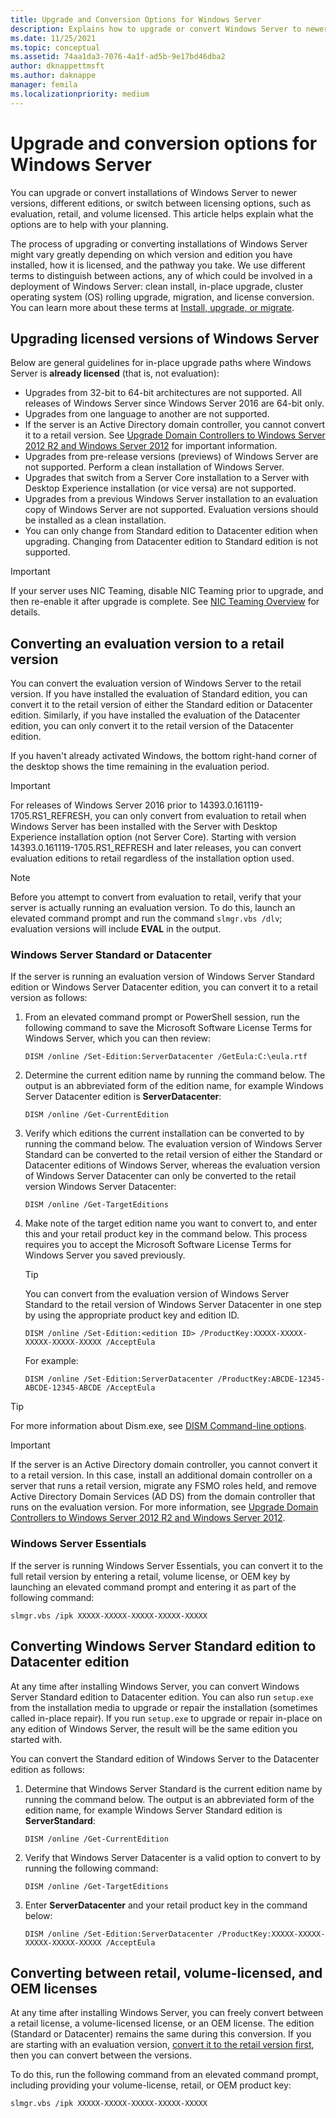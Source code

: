 ```yaml
---
title: Upgrade and Conversion Options for Windows Server
description: Explains how to upgrade or convert Windows Server to newer versions, different editions, or switch between licensing options, such as evaluation, retail, and volume licensed.
ms.date: 11/25/2021
ms.topic: conceptual
ms.assetid: 74aa1da3-7076-4a1f-ad5b-9e17bd46dba2
author: dknappettmsft
ms.author: daknappe
manager: femila
ms.localizationpriority: medium
---
```


# Upgrade and conversion options for Windows Server

You can upgrade or convert installations of Windows Server to newer versions, different editions, or switch between licensing options, such as evaluation, retail, and volume licensed. This article helps explain what the options are to help with your planning.

The process of upgrading or converting installations of Windows Server might vary greatly depending on which version and edition you have installed, how it is licensed, and the pathway you take. We use different terms to distinguish between actions, any of which could be involved in a deployment of Windows Server: clean install, in-place upgrade, cluster operating system (OS) rolling upgrade, migration, and license conversion. You can learn more about these terms at [Install, upgrade, or migrate](install-upgrade-migrate.md).

## Upgrading licensed versions of Windows Server

Below are general guidelines for in-place upgrade paths where Windows Server is **already licensed** (that is, not evaluation):

- Upgrades from 32-bit to 64-bit architectures are not supported. All releases of Windows Server since Windows Server 2016 are 64-bit only.
- Upgrades from one language to another are not supported.
- If the server is an Active Directory domain controller, you cannot convert it to a retail version. See [Upgrade Domain Controllers to Windows Server 2012 R2 and Windows Server 2012](../identity/ad-ds/deploy/upgrade-domain-controllers-to-windows-server-2012-r2-and-windows-server-2012.md) for important information.
- Upgrades from pre-release versions (previews) of Windows Server are not supported. Perform a clean installation of Windows Server.
- Upgrades that switch from a Server Core installation to a Server with Desktop Experience installation (or vice versa) are not supported.
- Upgrades from a previous Windows Server installation to an evaluation copy of Windows Server are not supported. Evaluation versions should be installed as a clean installation.
- You can only change from Standard edition to Datacenter edition when upgrading. Changing from Datacenter edition to Standard edition is not supported.

> [!IMPORTANT]
> If your server uses NIC Teaming, disable NIC Teaming prior to upgrade, and then re-enable it after upgrade is complete. See [NIC Teaming Overview](/previous-versions/windows/it-pro/windows-server-2012-R2-and-2012/hh831648(v=ws.11)) for details.

## Converting an evaluation version to a retail version

You can convert the evaluation version of Windows Server to the retail version. If you have installed the evaluation of Standard edition, you can convert it to the retail version of either the Standard edition or Datacenter edition. Similarly, if you have installed the evaluation of the Datacenter edition, you can only convert it to the retail version of the Datacenter edition.

If you haven't already activated Windows, the bottom right-hand corner of the desktop shows the time remaining in the evaluation period.

> [!IMPORTANT]
> For releases of Windows Server 2016 prior to 14393.0.161119-1705.RS1_REFRESH, you can only convert from evaluation to retail when Windows Server has been installed with the Server with Desktop Experience installation option (not Server Core). Starting with version 14393.0.161119-1705.RS1_REFRESH and later releases, you can convert evaluation editions to retail regardless of the installation option used.

> [!NOTE]
> Before you attempt to convert from evaluation to retail, verify that your server is actually running an evaluation version. To do this, launch an elevated command prompt and run the command `slmgr.vbs /dlv`; evaluation versions will include **EVAL** in the output.

### Windows Server Standard or Datacenter

If the server is running an evaluation version of Windows Server Standard edition or Windows Server Datacenter edition, you can convert it to a retail version as follows:

1. From an elevated command prompt or PowerShell session, run the following command to save the Microsoft Software License Terms for Windows Server, which you can then review:

   ```
   DISM /online /Set-Edition:ServerDatacenter /GetEula:C:\eula.rtf
   ```

1. Determine the current edition name by running the command below. The output is an abbreviated form of the edition name, for example Windows Server Datacenter edition is **ServerDatacenter**:

   ```
   DISM /online /Get-CurrentEdition
   ```

1. Verify which editions the current installation can be converted to by running the command below. The evaluation version of Windows Server Standard can be converted to the retail version of either the Standard or Datacenter editions of Windows Server, whereas the evaluation version of Windows Server Datacenter can only be converted to the retail version Windows Server Datacenter:

   ```
   DISM /online /Get-TargetEditions
   ```

1. Make note of the target edition name you want to convert to, and enter this and your retail product key in the command below. This process requires you to accept the Microsoft Software License Terms for Windows Server you saved previously.

   > [!TIP]
   > You can convert from the evaluation version of Windows Server Standard to the retail version of Windows Server Datacenter in one step by using the appropriate product key and edition ID.

   ```
   DISM /online /Set-Edition:<edition ID> /ProductKey:XXXXX-XXXXX-XXXXX-XXXXX-XXXXX /AcceptEula
   ```

   For example:

   ```
   DISM /online /Set-Edition:ServerDatacenter /ProductKey:ABCDE-12345-ABCDE-12345-ABCDE /AcceptEula
   ```

> [!TIP]
> For more information about Dism.exe, see [DISM Command-line options](/previous-versions/orphan-topics/ws.10/dd772580(v=ws.10)).

> [!IMPORTANT]
> If the server is an Active Directory domain controller, you cannot convert it to a retail version. In this case, install an additional domain controller on a server that runs a retail version, migrate any FSMO roles held, and remove Active Directory Domain Services (AD DS) from the domain controller that runs on the evaluation version. For more information, see [Upgrade Domain Controllers to Windows Server 2012 R2 and Windows Server 2012](../identity/ad-ds/deploy/upgrade-domain-controllers-to-windows-server-2012-r2-and-windows-server-2012.md).

### Windows Server Essentials

If the server is running Windows Server Essentials, you can convert it to the full retail version by entering a retail, volume license, or OEM key by launching an elevated command prompt and entering it as part of the following command:

   ```
   slmgr.vbs /ipk XXXXX-XXXXX-XXXXX-XXXXX-XXXXX
   ```

## Converting Windows Server Standard edition to Datacenter edition

At any time after installing Windows Server, you can convert Windows Server Standard edition to Datacenter edition. You can also run `setup.exe` from the installation media to upgrade or repair the installation (sometimes called in-place repair). If you run `setup.exe` to upgrade or repair in-place on any edition of Windows Server, the result will be the same edition you started with.

You can convert the Standard edition of Windows Server to the Datacenter edition as follows:

1. Determine that Windows Server Standard is the current edition name by running the command below. The output is an abbreviated form of the edition name, for example Windows Server Standard edition is **ServerStandard**:

   ```
   DISM /online /Get-CurrentEdition
   ```

1. Verify that Windows Server Datacenter is a valid option to convert to by running the following command:

   ```
   DISM /online /Get-TargetEditions
   ```

1. Enter **ServerDatacenter** and your retail product key in the command below:

   ```
   DISM /online /Set-Edition:ServerDatacenter /ProductKey:XXXXX-XXXXX-XXXXX-XXXXX-XXXXX /AcceptEula
   ```

## Converting between retail, volume-licensed, and OEM licenses

At any time after installing Windows Server, you can freely convert between a retail license, a volume-licensed license, or an OEM license. The edition (Standard or Datacenter) remains the same during this conversion. If you are starting with an evaluation version, [convert it to the retail version first](#converting-an-evaluation-version-to-a-retail-version), then you can convert between the versions.

To do this, run the following command from an elevated command prompt, including providing your volume-license, retail, or OEM product key:

```
slmgr.vbs /ipk XXXXX-XXXXX-XXXXX-XXXXX-XXXXX
```
